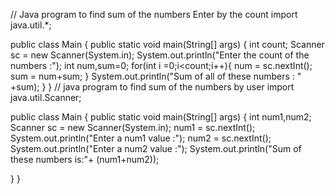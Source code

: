 // Java program to find sum of the numbers Enter by the count
import java.util.*;

public class Main {
    public static void main(String[] args) {
      int count;
      Scanner sc = new Scanner(System.in);
      System.out.println("Enter the count of the numbers :");
      int num,sum=0;
      for(int i =0;i<count;i++){
        num = sc.nextInt();
        sum = num+sum;
      }
      System.out.println("Sum of all of these numbers : " +sum);
  }
}
// java program to find sum of the numbers by user
import java.util.Scanner;

public class Main {
    public static void main(String[] args) 
    {
      int num1,num2;
      Scanner sc = new Scanner(System.in);
      num1 = sc.nextInt();
      System.out.println("Enter a num1 value :");
      num2 = sc.nextInt();
      System.out.println("Enter a num2 value :");
      System.out.println("Sum of these numbers is:"+ (num1+num2));
      
      
  }
}

